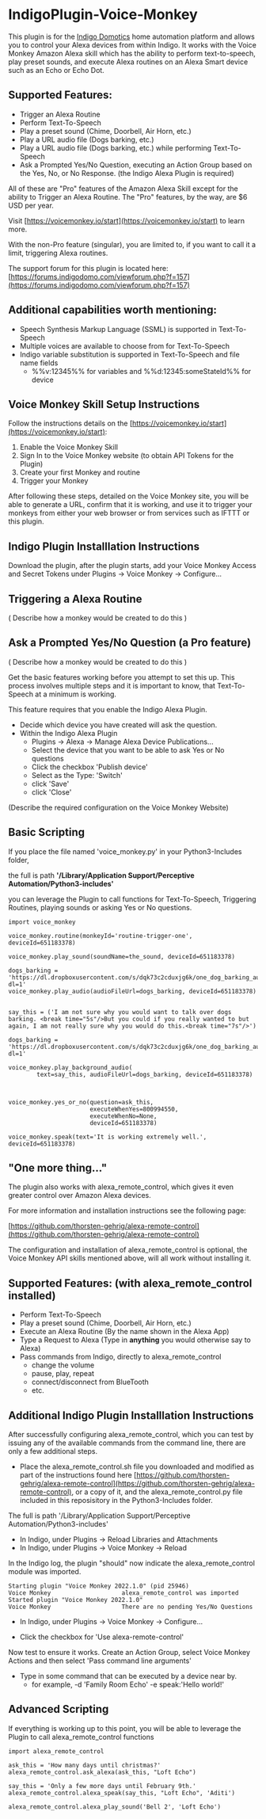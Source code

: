 # IndigoPlugin-Voice-Monkey

This plugin is for the [Indigo Domotics](http://www.indigodomo.com/) home automation platform and allows you to control your Alexa devices from within Indigo. It works with the Voice Monkey Amazon Alexa skill which has the ability to perform text-to-speech, play preset sounds, and execute Alexa routines on an Alexa Smart device such as an Echo or Echo Dot.

## Supported Features:

- Trigger an Alexa Routine
- Perform Text-To-Speech
- Play a preset sound (Chime, Doorbell, Air Horn, etc.)
- Play a URL audio file (Dogs barking, etc.)
- Play a URL audio file (Dogs barking, etc.) while performing Text-To-Speech
- Ask a Prompted Yes/No Question, executing an Action Group based on the Yes, No, or No Response. (the Indigo Alexa Plugin is required)

All of these are "Pro" features of the Amazon Alexa Skill except for the ability to Trigger an Alexa Routine. The "Pro" features, by the way, are $6 USD per year. 

Visit [https://voicemonkey.io/start](https://voicemonkey.io/start) to learn more.

With the non-Pro feature (singular), you are limited to, if you want to call it a limit, triggering Alexa routines. 

The support forum for this plugin is located here: [https://forums.indigodomo.com/viewforum.php?f=157](https://forums.indigodomo.com/viewforum.php?f=157)


## Additional capabilities worth mentioning:

- Speech Synthesis Markup Language (SSML) is supported in Text-To-Speech
- Multiple voices are available to choose from for Text-To-Speech
- Indigo variable substitution is supported in Text-To-Speech and file name fields
    - %%v:12345%% for variables and %%d:12345:someStateId%% for device 


## Voice Monkey Skill Setup Instructions

Follow the instructions details on the [https://voicemonkey.io/start](https://voicemonkey.io/start):

1. Enable the Voice Monkey Skill
2. Sign In to the Voice Monkey website (to obtain API Tokens for the Plugin)
3. Create your first Monkey and routine
4. Trigger your Monkey

After following these steps, detailed on the Voice Monkey site, you will be able to generate a URL, confirm that it is working, and use it to trigger your monkeys from either your web browser or from services such as IFTTT or this plugin.


## Indigo Plugin Installlation Instructions

Download the plugin, after the plugin starts, add your Voice Monkey Access and Secret Tokens under Plugins -> Voice Monkey -> Configure...


## Triggering a Alexa Routine

( Describe how a monkey would be created to do this )


## Ask a Prompted Yes/No Question (a Pro feature)

( Describe how a monkey would be created to do this )

Get the basic features working before you attempt to set this up. This process involves multiple steps and it is important to know, that Text-To-Speech at a minimum is working.

This feature requires that you enable the Indigo Alexa Plugin.

- Decide which device you have created will ask the question. 
- Within the Indigo Alexa Plugin
    - Plugins -> Alexa -> Manage Alexa Device Publications...
    - Select the device that you want to be able to ask Yes or No questions
    - Click the checkbox 'Publish device'
    - Select as the Type: 'Switch'
    - click 'Save'
    - click 'Close'

(Describe the required configuration on the Voice Monkey Website)


## Basic Scripting

 If you place the file named 'voice_monkey.py' in your Python3-Includes folder,

 the full is path **'/Library/Application Support/Perceptive Automation/Python3-includes'**

 you can leverage the Plugin to call functions for Text-To-Speech, Triggering Routines, playing sounds or asking Yes or No questions.

    import voice_monkey 

    voice_monkey.routine(monkeyId='routine-trigger-one', deviceId=651183378)

    voice_monkey.play_sound(soundName=the_sound, deviceId=651183378)

    dogs_barking = 'https://dl.dropboxusercontent.com/s/dqk73c2cduxjg6k/one_dog_barking_audacity.mp3?dl=1'
    voice_monkey.play_audio(audioFileUrl=dogs_barking, deviceId=651183378)


    say_this = ('I am not sure why you would want to talk over dogs barking. <break time="5s"/>But you could if you really wanted to but again, I am not really sure why you would do this.<break time="7s"/>')

    dogs_barking = 'https://dl.dropboxusercontent.com/s/dqk73c2cduxjg6k/one_dog_barking_audacity.mp3?dl=1'

    voice_monkey.play_background_audio(
            text=say_this, audioFileUrl=dogs_barking, deviceId=651183378)



    voice_monkey.yes_or_no(question=ask_this, 
                           executeWhenYes=800994550, 
                           executeWhenNo=None, 
                           deviceId=651183378)

    voice_monkey.speak(text='It is working extremely well.', deviceId=651183378)


## "One more thing..."

The plugin also works with alexa_remote_control, which gives it even greater control over Amazon Alexa devices.

For more information and installation instructions see the following page: 

[https://github.com/thorsten-gehrig/alexa-remote-control](https://github.com/thorsten-gehrig/alexa-remote-control)

The configuration and installation of alexa_remote_control is optional, the Voice Monkey API skills mentioned above, will all work without installing it.


## Supported Features: (with alexa_remote_control installed)

- Perform Text-To-Speech
- Play a preset sound (Chime, Doorbell, Air Horn, etc.)
- Execute an Alexa Routine (By the name shown in the Alexa App)
- Type a Request to Alexa (Type in **anything** you would otherwise say to Alexa)
- Pass commands from Indigo, directly to alexa_remote_control
    - change the volume
    - pause, play, repeat
    - connect/disconnect from BlueTooth
    - etc.


## Additional Indigo Plugin Installlation Instructions

After successfully configuring alexa_remote_control, which you can test by issuing any of the available commands from the command line, there are only a few additional steps.

- Place the alexa_remote_control.sh file you downloaded and modified as part of the instructions found here [https://github.com/thorsten-gehrig/alexa-remote-control](https://github.com/thorsten-gehrig/alexa-remote-control), or a copy of it, and the alexa_remote_control.py file included in this reposisitory in the Python3-Includes folder.

The full is path '/Library/Application Support/Perceptive Automation/Python3-includes'

- In Indigo, under Plugins -> Reload Libraries and Attachments
- In Indigo, under Plugins -> Voice Monkey -> Reload

In the Indigo log, the plugin "should" now indicate the alexa_remote_control module was imported.

    Starting plugin "Voice Monkey 2022.1.0" (pid 25946)
    Voice Monkey                    alexa_remote_control was imported
    Started plugin "Voice Monkey 2022.1.0"
    Voice Monkey                    There are no pending Yes/No Questions

- In Indigo, under Plugins -> Voice Monkey -> Configure...

- Click the checkbox for 'Use alexa-remote-control'

Now test to ensure it works. Create an Action Group, select Voice Monkey Actions and then select 'Pass command line arguments'

- Type in some command that can be executed by a device near by. 
    - for example, -d 'Family Room Echo' -e speak:'Hello world!'

## Advanced Scripting

If everything is working up to this point, you will be able to leverage the Plugin to call alexa_remote_control functions

    import alexa_remote_control

    ask_this = 'How many days until christmas?' 
    alexa_remote_control.ask_alexa(ask_this, "Loft Echo")

    say_this = 'Only a few more days until February 9th.' 
    alexa_remote_control.alexa_speak(say_this, "Loft Echo", 'Aditi')

    alexa_remote_control.alexa_play_sound('Bell 2', 'Loft Echo')




